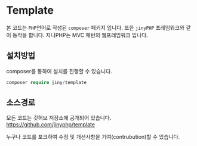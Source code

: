 # Template
본 코드는 `PHP`언어로 작성된 `composer` 페키지 입니다. 또한 `jinyPHP` 프레임워크와 같이 동작을 합니다.
지니PHP는 MVC 패턴의 웹프레임워크 입니다.


## 설치방법
composer를 통하여 설치를 진행할 수 있습니다.

```php
composer require jiny/template
```


## 소스경로
모든 코드는 깃허브 저장소에 공개되어 있습니다.
https://github.com/jinyphp/template

누구나 코드를 포크하여 수정 및 개선사항을 기여(contrubution)할 수 있습니다.

